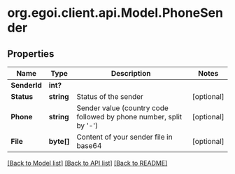 # org.egoi.client.api.Model.PhoneSender
## Properties

Name | Type | Description | Notes
------------ | ------------- | ------------- | -------------
**SenderId** | **int?** |  | 
**Status** | **string** | Status of the sender | [optional] 
**Phone** | **string** | Sender value (country code followed by phone number, split by &#39;-&#39;) | [optional] 
**File** | **byte[]** | Content of your sender file in base64 | [optional] 

[[Back to Model list]](../README.md#documentation-for-models) [[Back to API list]](../README.md#documentation-for-api-endpoints) [[Back to README]](../README.md)

